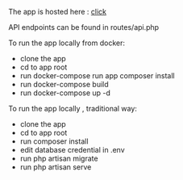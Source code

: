 <p>The app is hosted here : <a href="http://evident-bd.herokuapp.com/">click</a> </p>

<p>API endpoints can be found in routes/api.php</p>

<p>To run the app locally from docker:
<ul>
	<li>clone the app</li>
	<li>cd to app root</li>
	<li>run docker-compose run app composer install</li>
	<li>run docker-compose build</li>
	<li>run docker-compose up -d</li>
</ul>
</p>

<p>To run the app locally , traditional way:
<ul>
	<li>clone the app</li>
	<li>cd to app root</li>
	<li>run composer install</li>
	<li>edit database credential in .env</li>
	<li>run php artisan migrate</li>
	<li>run php artisan serve</li>
</ul>
</p>


